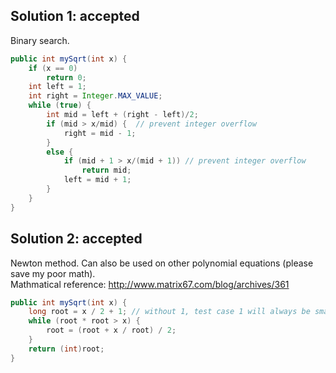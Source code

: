 ## Solution 1: accepted

Binary search.  

```java
public int mySqrt(int x) {
    if (x == 0)
        return 0;
    int left = 1;
    int right = Integer.MAX_VALUE;
    while (true) {
        int mid = left + (right - left)/2;
        if (mid > x/mid) {  // prevent integer overflow
            right = mid - 1;
        } 
        else {
            if (mid + 1 > x/(mid + 1)) // prevent integer overflow
                return mid;
            left = mid + 1;
        }
    }
}
```


## Solution 2: accepted

Newton method. Can also be used on other polynomial equations (please save my poor math).  
Mathmatical reference: http://www.matrix67.com/blog/archives/361  

```java
public int mySqrt(int x) {
    long root = x / 2 + 1; // without 1, test case 1 will always be smaller than 1
    while (root * root > x) {
        root = (root + x / root) / 2; 
    }
    return (int)root;
}
```

